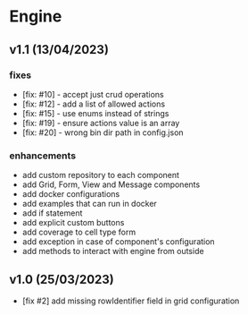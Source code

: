 # Engine

## v1.1 (13/04/2023)

### fixes

 - [fix: #10] - accept just crud operations
 - [fix: #12] - add a list of allowed actions
 - [fix: #15] - use enums instead of strings
 - [fix: #19] - ensure actions value is an array
 - [fix: #20] - wrong bin dir path in config.json
 
### enhancements

 - add custom repository to each component
 - add Grid, Form, View and Message components
 - add docker configurations
 - add examples that can run in docker
 - add if statement
 - add explicit custom buttons
 - add coverage to cell type form
 - add exception in case of component's configuration
 - add methods to interact with engine from outside

## v1.0 (25/03/2023)

 - [fix #2] add missing rowIdentifier field in grid configuration
